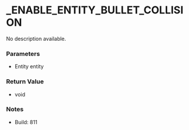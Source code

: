 # _ENABLE_ENTITY_BULLET_COLLISION

No description available.

### Parameters
* Entity entity

### Return Value
* void

### Notes
* Build: 811

